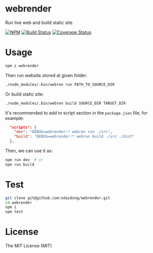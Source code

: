# webrender
Run live web and build static site

[![NPM](https://badge.fury.io/js/webrender.svg)](https://badge.fury.io/js/webrender)
[![Build Status](https://travis-ci.org/ndaidong/webrender.svg?branch=master)](https://travis-ci.org/ndaidong/webrender)
[![Coverage Status](https://coveralls.io/repos/github/ndaidong/webrender/badge.svg?branch=master&updated=1)](https://coveralls.io/github/ndaidong/webrender?branch=master)

# Usage

```bash
npm i webrender
```

Then run website stored at given folder:

```bash
./node_modules/.bin/webren run PATH_TO_SOURCE_DIR
```

Or build static site:

```bash
./node_modules/.bin/webren build SOURCE_DIR TARGET_DIR
```

It's recommended to add to script section in the `package.json` file, for example:

```json
  "scripts": {
    "dev": "DEBUG=webrender:* webren run ./src",
    "build": "DEBUG=webrender:* webren build ./src ./dist"
  },
```

Then, we can use it as:

```bash
npm run dev  # or
npm run build
```

# Test

```bash
git clone git@github.com:ndaidong/webrender.git
cd webrender
npm i
npm test
```


# License

The MIT License (MIT)
